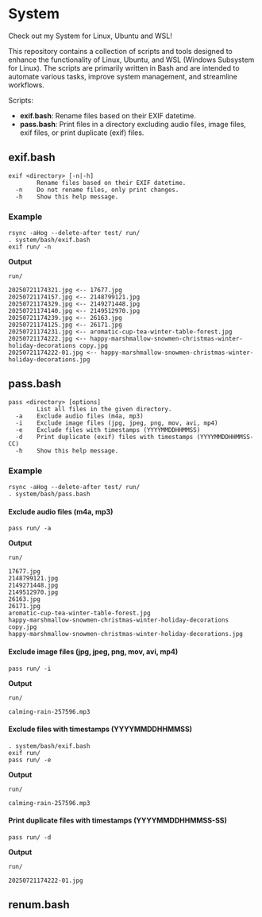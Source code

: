# System
Check out my System for Linux, Ubuntu and WSL!

This repository contains a collection of scripts and tools designed to enhance the functionality of Linux, Ubuntu, and WSL (Windows Subsystem for Linux). The scripts are primarily written in Bash and are intended to automate various tasks, improve system management, and streamline workflows.

Scripts:
- **exif.bash**: Rename files based on their EXIF datetime.
- **pass.bash**: Print files in a directory excluding audio files, image files, exif files, or print duplicate (exif) files.

## exif.bash
```
exif <directory> [-n|-h]
        Rename files based on their EXIF datetime.
  -n    Do not rename files, only print changes.
  -h    Show this help message.
```

### Example
```
rsync -aHog --delete-after test/ run/
. system/bash/exif.bash
exif run/ -n
```

**Output**
```
run/

20250721174321.jpg <-- 17677.jpg
20250721174157.jpg <-- 2148799121.jpg
20250721174329.jpg <-- 2149271448.jpg
20250721174140.jpg <-- 2149512970.jpg
20250721174239.jpg <-- 26163.jpg
20250721174125.jpg <-- 26171.jpg
20250721174231.jpg <-- aromatic-cup-tea-winter-table-forest.jpg
20250721174222.jpg <-- happy-marshmallow-snowmen-christmas-winter-holiday-decorations copy.jpg
20250721174222-01.jpg <-- happy-marshmallow-snowmen-christmas-winter-holiday-decorations.jpg
```

## pass.bash
```
pass <directory> [options]
        List all files in the given directory.
  -a    Exclude audio files (m4a, mp3)
  -i    Exclude image files (jpg, jpeg, png, mov, avi, mp4)
  -e    Exclude files with timestamps (YYYYMMDDHHMMSS)
  -d    Print duplicate (exif) files with timestamps (YYYYMMDDHHMMSS-CC)
  -h    Show this help message.
```

### Example
```
rsync -aHog --delete-after test/ run/
. system/bash/pass.bash
```

#### Exclude audio files (m4a, mp3)
```
pass run/ -a
```

**Output**
```
run/

17677.jpg
2148799121.jpg
2149271448.jpg
2149512970.jpg
26163.jpg
26171.jpg
aromatic-cup-tea-winter-table-forest.jpg
happy-marshmallow-snowmen-christmas-winter-holiday-decorations copy.jpg
happy-marshmallow-snowmen-christmas-winter-holiday-decorations.jpg
```

#### Exclude image files (jpg, jpeg, png, mov, avi, mp4)
```
pass run/ -i
```

**Output**
```
run/

calming-rain-257596.mp3
```

#### Exclude files with timestamps (YYYYMMDDHHMMSS)
```
. system/bash/exif.bash
exif run/
pass run/ -e
```

**Output**
```
run/

calming-rain-257596.mp3
```

#### Print duplicate files with timestamps (YYYYMMDDHHMMSS-SS)
```
pass run/ -d
```

**Output**
```
run/

20250721174222-01.jpg
```

## renum.bash
```
